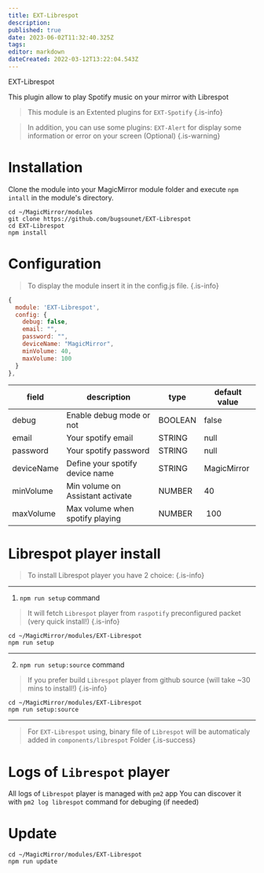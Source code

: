 ```yaml
---
title: EXT-Librespot
description: 
published: true
date: 2023-06-02T11:32:40.325Z
tags: 
editor: markdown
dateCreated: 2022-03-12T13:22:04.543Z
---
```


EXT-Librespot

This plugin allow to play Spotify music on your mirror with Librespot

> This module is an Extented plugins for `EXT-Spotify`
{.is-info}

> In addition, you can use some plugins:
> `EXT-Alert` for display some information or error on your screen (Optional)
{.is-warning}


# Installation

Clone the module into your MagicMirror module folder and execute `npm intall` in the module's directory.
```
cd ~/MagicMirror/modules
git clone https://github.com/bugsounet/EXT-Librespot
cd EXT-Librespot
npm install
```

# Configuration
> To display the module insert it in the config.js file.
{.is-info}

```js
{
  module: 'EXT-Librespot',
  config: {
    debug: false,
    email: "",
    password: "",
    deviceName: "MagicMirror",
    minVolume: 40,
    maxVolume: 100
  }
},
```

|field  | description | type | default value
|---|---|---|---
|debug | Enable debug mode or not | BOOLEAN | false
|email | Your spotify email | STRING | null
|password | Your spotify password  | STRING | null
|deviceName | Define your spotify device name | STRING | MagicMirror
|minVolume | Min volume on Assistant activate | NUMBER | 40
|maxVolume | Max volume when spotify playing | NUMBER | 100

# Librespot player install
> To install Librespot player you have 2 choice:
{.is-info}

---
1) `npm run setup` command
> It will fetch `Librespot` player from `raspotify` preconfigured packet
> (very quick install!)
{.is-info}

```
cd ~/MagicMirror/modules/EXT-Librespot
npm run setup
```

---
2) `npm run setup:source` command
> If you prefer build `Librespot` player from github source
> (will take ~30 mins to install!)
{.is-info}

```
cd ~/MagicMirror/modules/EXT-Librespot
npm run setup:source
```
---
> For `EXT-Librespot` using, binary file of `Librespot` will be automaticaly added in `components/librespot` Folder
{.is-success}

# Logs of `Librespot` player
All logs of `Librespot` player is managed with `pm2` app
You can discover it with `pm2 log librespot` command for debuging (if needed)

# Update
```
cd ~/MagicMirror/modules/EXT-Librespot
npm run update
```
